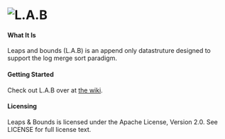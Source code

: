 ![L.A.B](https://github.com/jivesoftware/leaps-n-bounds/wiki/images/lab-logo.png)
=========

#### What It Is
 Leaps and bounds (L.A.B) is an append only datastruture designed to support the log merge sort paradigm.


 
#### Getting Started
Check out L.A.B over at [the wiki](https://github.com/jivesoftware/leaps-n-bounds/wiki).

#### Licensing
Leaps & Bounds is licensed under the Apache License, Version 2.0. See LICENSE for full license text.
